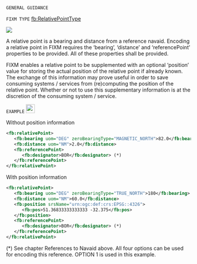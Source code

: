 `GENERAL GUIDANCE`

`FIXM TYPE` [fb:RelativePointType](https://www.fixm.aero/releases/FIXM-4.2.0/doc/schema_documentation/Fixm_RelativePointType.html#Link18)

<img src="./media/RelativePointType.png">

A relative point is a bearing and distance from a reference navaid.
Encoding a relative point in FIXM requires the ‘bearing’, ‘distance’ and
‘referencePoint’ properties to be provided. All of these properties
shall be provided.

FIXM enables a relative point to be supplemented with an optional
‘position’ value for storing the actual position of the relative point
if already known. The exchange of this information may prove useful in
order to save consuming systems / services from (re)computing the
position of the relative point. Whether or not to use this supplementary
information is at the discretion of the consuming system / service.

`EXAMPLE` <img src="./media/ok.png" style="width:0.25in;height:0.25in" />

Without position information

```xml
<fb:relativePoint>
   <fb:bearing uom="DEG" zeroBearingType="MAGNETIC_NORTH">82.0</fb:bearing>
   <fb:distance uom="NM">2.0</fb:distance>
   <fb:referencePoint>
      <fb:designator>BOR</fb:designator> (*)
   </fb:referencePoint>
</fb:relativePoint>
```

With position information

```xml
<fb:relativePoint>
   <fb:bearing uom="DEG" zeroBearingType="TRUE_NORTH">180</fb:bearing>
   <fb:distance uom="NM">60.0</fb:distance>
   <fb:position srsName="urn:ogc:def:crs:EPSG::4326">
      <fb:pos>51.36833333333333 -32.375</fb:pos>
   </fb:position>
   <fb:referencePoint>
      <fb:designator>BOR</fb:designator> (*)
   </fb:referencePoint>
</fb:relativePoint>
```

(*) See chapter References to Navaid above. All four options can be used for encoding this reference. OPTION 1 is used in this example.
